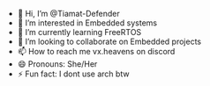 - 👋 Hi, I’m @Tiamat-Defender
- 👀 I’m interested in Embedded systems
- 🌱 I’m currently learning FreeRTOS
- 💞️ I’m looking to collaborate on Embedded projects
- 📫 How to reach me vx.heavens on discord 
- 😄 Pronouns: She/Her
- ⚡ Fun fact: I dont use arch btw

<!---
Tiamat-Defender/Tiamat-Defender is a ✨ special ✨ repository because its `README.md` (this file) appears on your GitHub profile.
You can click the Preview link to take a look at your changes.
--->
